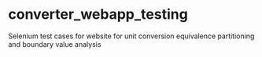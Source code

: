 # converter_webapp_testing
Selenium test cases for website for unit conversion
equivalence partitioning and boundary value analysis
